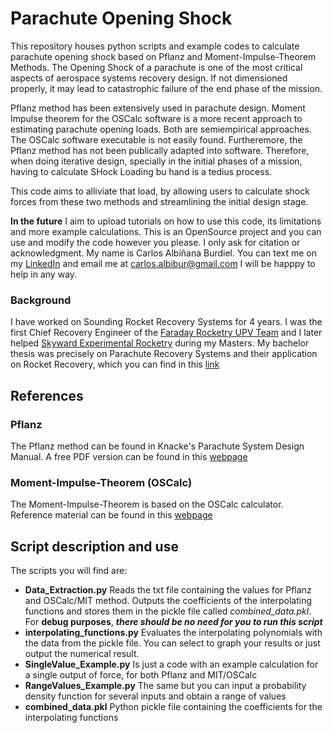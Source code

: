 # Parachute Opening Shock
This repository houses python scripts and example codes to calculate parachute opening shock based on Pflanz and Moment-Impulse-Theorem Methods. The Opening Shock of a parachute is one of the most critical aspects of aerospace systems recovery design. If not dimensioned properly, it may lead to catastrophic failure of the end phase of the mission. 

Pflanz method has been extensively used in parachute design. Moment Impulse theorem for the OSCalc software is a more recent approach to estimating parachute opening loads. Both are semiempirical approaches. The OSCalc software executable is not easily found. Furtheremore, the Pflanz method has not been publically adapted into software. Therefore, when doing iterative design, specially in the initial phases of a mission, having to calculate SHock Loading bu hand is a tedius process. 

This code aims to alliviate that load, by allowing users to calculate shock forces from these two methods and streamlining the initial design stage. 

**In the future** I aim to upload tutorials on how to use this code, its limitations and more example calculations. 
This is an OpenSource project and you can use and modify the code however you please. I only ask for citation or acknowledgment.
My name is Carlos Albiñana Burdiel. You can text me on my [LinkedIn](www.linkedin.com/in/carlos-albibur) and email me at carlos.albibur@gmail.com
I will be happpy to help in any way.

### Background ###
I have worked on Sounding Rocket Recovery Systems for 4 years. I was the first Chief Recovery Engineer of the [Faraday Rocketry UPV Team](https://www.faradayupv.com/) and I later helped [Skyward Experimental Rocketry](https://skywarder.eu/) during my Masters. My bachelor thesis was precisely on Parachute Recovery Systems and their application on Rocket Recovery, which you can find in this [link](https://riunet.upv.es/entities/publication/81823cbf-da7a-43a7-80a3-b7a2dff80528)

## References
### Pflanz
The Pflanz method can be found in Knacke's Parachute System Design Manual. A free PDF version can be found in this [webpage](https://www.google.com/url?sa=t&source=web&rct=j&opi=89978449&url=https://apps.dtic.mil/sti/tr/pdf/ADA247666.pdf&ved=2ahUKEwi5_9uNx9qPAxVdRKQEHVamCfoQFnoECBMQAQ&usg=AOvVaw03cPmhqTwLBKAHpBRh4WUC)

### Moment-Impulse-Theorem (OSCalc)
The Moment-Impulse-Theorem is based on the OSCalc calculator. Reference material can be found in this [webpage](https://www.google.com/url?sa=t&source=web&rct=j&opi=89978449&url=https://cdn.imagearchive.com/rocketryforum/data/attach/414/414538-7152718.pdf&ved=2ahUKEwis9cSqx9qPAxVOUaQEHSawO4EQFnoECAkQAQ&usg=AOvVaw2BeOZhG88oq20Ru8_ZiUpH)

## Script description and use
The scripts you will find are:
- **Data_Extraction.py** Reads the txt file containing the values for Pflanz and OSCalc/MIT method. Outputs the coefficients of the interpolating functions and stores them in the pickle  file called _combined_data.pkl_. For **debug purposes**, ***there should be no need for you to run this script***
- **interpolating_functions.py** Evaluates the interpolating polynomials with the data from the pickle file. You can select to graph your results or just output the numerical result.
- **SingleValue_Example.py** Is just a code with an example calculation for a single output of force, for both Pflanz and MIT/OSCalc
- **RangeValues_Example.py** The same but you can input a probability density function for several inputs and obtain a range of values
- **combined_data.pkl** Python pickle file containing the coefficients for the interpolating functions 

